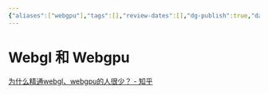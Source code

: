 ```yaml
---
{"aliases":["webgpu"],"tags":[],"review-dates":[],"dg-publish":true,"date-created":"2024-01-29-Mon, 2:51:42 pm","date-modified":"2024-07-02-Tue, 11:42:52 am","permalink":"/programming/front-end/field/webgl/","dgPassFrontmatter":true}
---
```



# Webgl 和 Webgpu

[为什么精通webgl、webgpu的人很少？ - 知乎](https://www.zhihu.com/question/401199542/answer/2604073601)
